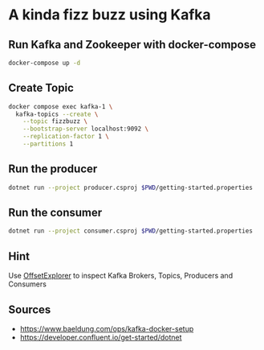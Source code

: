 # A kinda fizz buzz using Kafka

## Run Kafka and Zookeeper with docker-compose

```sh
docker-compose up -d
```

## Create Topic

```sh
docker compose exec kafka-1 \
  kafka-topics --create \
    --topic fizzbuzz \
    --bootstrap-server localhost:9092 \
    --replication-factor 1 \
    --partitions 1
```

## Run the producer

```sh
dotnet run --project producer.csproj $PWD/getting-started.properties
```

## Run the consumer

```sh
dotnet run --project consumer.csproj $PWD/getting-started.properties 
```

## Hint
Use [OffsetExplorer](https://www.kafkatool.com/) to inspect Kafka Brokers, Topics, Producers and Consumers

## Sources
- https://www.baeldung.com/ops/kafka-docker-setup
- https://developer.confluent.io/get-started/dotnet